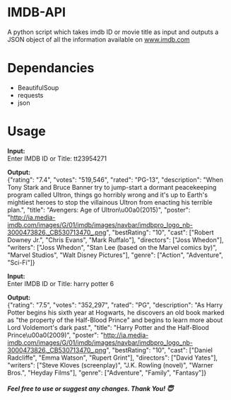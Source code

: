 # IMDB-API

A python script which takes imdb ID or movie title as input and outputs a JSON object of all the information available on www.imdb.com

# Dependancies
* BeautifulSoup
* requests
* json

# Usage

<b>Input:</b><br>
Enter IMDB ID or Title: tt23954271

<b>Output:</b><br>
{"rating": "7.4", "votes": "519,546", "rated": "PG-13", "description": "When Tony Stark and Bruce Banner try to jump-start a dormant peacekeeping program called Ultron, things go horribly wrong and it's up to Earth's mightiest heroes to stop the villainous Ultron from enacting his terrible plan.", "title": "Avengers: Age of Ultron\u00a0(2015)", "poster": "http://ia.media-imdb.com/images/G/01/imdb/images/navbar/imdbpro_logo_nb-3000473826._CB530713470_.png", "bestRating": "10", "cast": ["Robert Downey Jr.", "Chris Evans", "Mark Ruffalo"], "directors": ["Joss Whedon"], "writers": ["Joss Whedon", "Stan Lee (based on the Marvel comics by)", "Marvel Studios", "Walt Disney Pictures"], "genre": ["Action", "Adventure", "Sci-Fi"]}

<b>Input:</b><br>
Enter IMDB ID or Title:  harry potter 6

<b>Output:</b><br>
{"rating": "7.5", "votes": "352,297", "rated": "PG", "description": "As Harry Potter begins his sixth year at Hogwarts, he discovers an old book marked as \"the property of the Half-Blood Prince\" and begins to learn more about Lord Voldemort's dark past.", "title": "Harry Potter and the Half-Blood Prince\u00a0(2009)", "poster": "http://ia.media-imdb.com/images/G/01/imdb/images/navbar/imdbpro_logo_nb-3000473826._CB530713470_.png", "bestRating": "10", "cast": ["Daniel Radcliffe", "Emma Watson", "Rupert Grint"], "directors": ["David Yates"], "writers": ["Steve Kloves (screenplay)", "J.K. Rowling (novel)", "Warner Bros.", "Heyday Films"], "genre": ["Adventure", "Family", "Fantasy"]}

<h5>Feel free to use or suggest any changes. Thank You! &#128519;</h5>
